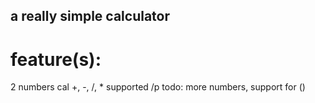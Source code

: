 ## a really simple calculator
# feature(s):
2 numbers cal
+, -, /, * supported /p
todo: more numbers, support for ()
